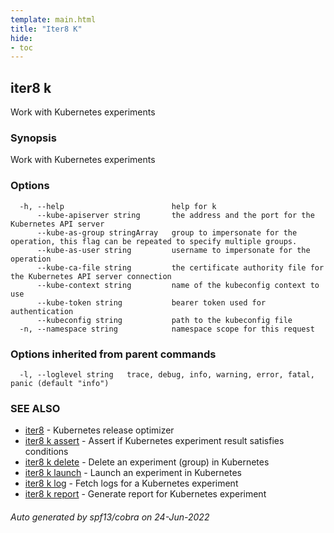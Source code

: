 ```yaml
---
template: main.html
title: "Iter8 K"
hide:
- toc
---
```

## iter8 k

Work with Kubernetes experiments

### Synopsis

Work with Kubernetes experiments

### Options

```
  -h, --help                        help for k
      --kube-apiserver string       the address and the port for the Kubernetes API server
      --kube-as-group stringArray   group to impersonate for the operation, this flag can be repeated to specify multiple groups.
      --kube-as-user string         username to impersonate for the operation
      --kube-ca-file string         the certificate authority file for the Kubernetes API server connection
      --kube-context string         name of the kubeconfig context to use
      --kube-token string           bearer token used for authentication
      --kubeconfig string           path to the kubeconfig file
  -n, --namespace string            namespace scope for this request
```

### Options inherited from parent commands

```
  -l, --loglevel string   trace, debug, info, warning, error, fatal, panic (default "info")
```

### SEE ALSO

* [iter8](iter8.md)	 - Kubernetes release optimizer
* [iter8 k assert](iter8_k_assert.md)	 - Assert if Kubernetes experiment result satisfies conditions
* [iter8 k delete](iter8_k_delete.md)	 - Delete an experiment (group) in Kubernetes
* [iter8 k launch](iter8_k_launch.md)	 - Launch an experiment in Kubernetes
* [iter8 k log](iter8_k_log.md)	 - Fetch logs for a Kubernetes experiment
* [iter8 k report](iter8_k_report.md)	 - Generate report for Kubernetes experiment

###### Auto generated by spf13/cobra on 24-Jun-2022
